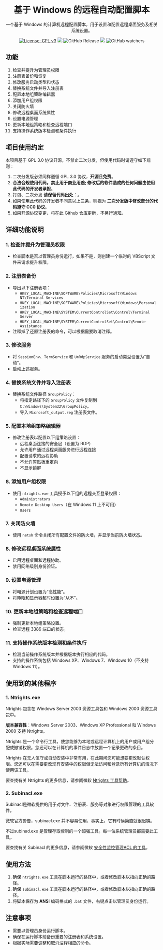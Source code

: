 <div align="center">
  <h1 align="center">基于 Windows 的远程自动配置脚本</h1>
  
  一个基于 Windows 的计算机远程配置脚本，用于设置和配置远程桌面服务及相关系统设置。

  <a href="https://www.gnu.org/licenses/gpl-3.0.html#license-text"><img src="https://img.shields.io/github/license/MoffeyHerbert/Windows-Remote-Auto-Config?color=%231890FF" alt="License: GPL v3"></a>
  <a href="https://app.codacy.com/gh/MoffeyHerbert/Windows-Remote-Auto-Config/dashboard?utm_source=gh&utm_medium=referral&utm_content=&utm_campaign=Badge_grade"><img src="https://app.codacy.com/project/badge/Grade/4def4177c669417f9dd0b3ebd0ce170f"/></a>
  <img alt="GitHub Release" src="https://img.shields.io/github/v/release/MoffeyHerbert/Windows-Remote-Auto-Config">
  <img src="https://img.shields.io/github/stars/MoffeyHerbert/Windows-Remote-Auto-Config?style=social">
  <img alt="GitHub watchers" src="https://img.shields.io/github/watchers/MoffeyHerbert/Windows-Remote-Auto-Config">
</div>


## 功能
1. 检查并提升为管理员权限
2. 注册表备份和恢复
3. 修改服务启动类型和状态
4. 替换系统文件并导入注册表
5. 配置本地组策略编辑器
6. 添加用户组权限
7. 关闭防火墙
8. 修改远程桌面系统属性
9. 设置电源管理
10. 更新本地组策略和检查远程端口
11. 支持操作系统版本检测和条件执行

## 项目使用约定
本项目基于 GPL 3.0 协议开源，不禁止二次分发，但使用代码时请遵守如下规则：

1. 二次分发版必须同样遵循 GPL 3.0 协议，**开源且免费**。
2. **合法合规使用代码，禁止用于商业用途; 修改后的软件造成的任何问题由使用此代码的开发者承担**。
3. 打包、二次分发 **请保留代码出处**：。
4. 如果使用此代码的开发者不同意以上三条，则视为 **二次分发版中修改部分的代码遵守 CC0 协议**。
5. 如果开源协议变更，将在此 Github 仓库更新，不另行通知。

## 详细功能说明

### 1. 检查并提升为管理员权限
- 检查脚本是否以管理员身份运行，如果不是，则创建一个临时的 VBScript 文件来请求提升权限。

### 2. 注册表备份
- 导出以下注册表项：
  - `HKEY_LOCAL_MACHINE\SOFTWARE\Policies\Microsoft\Windows NT\Terminal Services`
  - `HKEY_LOCAL_MACHINE\SOFTWARE\Policies\Microsoft\Windows\Personalization`
  - `HKEY_LOCAL_MACHINE\SYSTEM\CurrentControlSet\Control\Terminal Server`
  - `HKEY_LOCAL_MACHINE\SYSTEM\CurrentControlSet\Control\Remote Assistance`
- 注释掉了还原注册表的命令，可以根据需要取消注释。

### 3. 修改服务
- 将 `SessionEnv`、`TermService` 和 `UmRdpService` 服务的启动类型设置为“自动”。
- 启动上述服务。

### 4. 替换系统文件并导入注册表
- 替换系统文件路径 `GroupPolicy`：
  - 将指定路径下的 `GroupPolicy` 文件复制到 `C:\Windows\System32\GroupPolicy`。
  - 导入 `Microsoft_output.reg` 注册表文件。

### 5. 配置本地组策略编辑器
- 修改注册表以配置以下组策略设置：
  - 远程桌面连接的安全层（设置为 RDP）
  - 允许用户通过远程桌面服务进行远程连接
  - 配置请求的远程协助
  - 不允许剪贴板重定向
  - 不显示锁屏

### 6. 添加用户组权限
- 使用 `ntrights.exe` 工具授予以下组的远程交互登录权限：
  - `Administrators`
  - `Remote Desktop Users`（在 Windows 11 上不可用）
  - `Users`

### 7. 关闭防火墙
- 使用 `netsh` 命令关闭所有配置文件的防火墙，并显示当前防火墙状态。

### 8. 修改远程桌面系统属性
- 启用远程桌面和远程协助。
- 禁用网络级别身份验证。

### 9. 设置电源管理
- 将电源计划设置为“高性能”。
- 将睡眠和显示器超时设置为“从不”。

### 10. 更新本地组策略和检查远程端口
- 强制更新本地组策略设置。
- 检查远程 3389 端口的状态。

### 11. 支持操作系统版本检测和条件执行
- 检测当前操作系统版本并根据版本执行相应的代码。
- 支持的操作系统包括 Windows XP、Windows 7、Windows 10（不支持 Windows 11）。


## 使用到的其他程序
### 1. Ntrights.exe
Ntrights 包含在 Windows Server 2003 资源工具包和 Windows 2000 资源工具包中。

**版本兼容性**：Windows Server 2003、Windows XP Professional 和 Windows 2000 支持 Ntrights。

Ntrights 是一个命令行工具，使您能够为本地或远程计算机上的用户或用户组分配或撤销权限。您还可以在计算机的事件日志中放置一个记录更改的条目。

Ntrights 在无人值守或自动安装中非常有用，在此期间您可能想要更改默认权限。您还可以在需要更改现有安装中的权限但无法访问和登录所有计算机的情况下使用该工具。

要查找有关 Ntrights 的更多信息，请参阅微软
[Ntrights 工具帮助](https://learn.microsoft.com/en-us/previous-versions/windows/it-pro/windows-server-2003/cc779140(v=ws.10)?redirectedfrom=MSDN)。

### 2.  Subinacl.exe
Subinacl是微软提供的用于对文件、注册表、服务等对象进行权限管理的工具软件。

微软官方警告，subinacl.exe 并不容易使用，事实上，它有时候简直就很迟钝。

不过subinad.exe 是管理存取控制的一个超强工具。每一位系统管理员都需要此工具。

要查找有关 Subinacl 的更多信息，请参阅微软
[安全性监控管理ACL 的工具](https://learn.microsoft.com/zh-tw/previous-versions/technet-magazine/cc138006(v=msdn.10))。


## 使用方法
1. 确保 `ntrights.exe` 工具在脚本运行的路径中，或者修改脚本以指向正确的路径。
2. 确保 `subinacl.exe` 工具在脚本运行的路径中，或者修改脚本以指向正确的路径。
3. 将脚本保存为 **ANSI** 编码格式的 `.bat` 文件，右键点击以管理员身份运行。

## 注意事项
- 需要以管理员身份运行脚本。
- 确保在运行脚本前备份重要的注册表和系统设置。
- 根据实际需要调整和取消注释相应的命令。